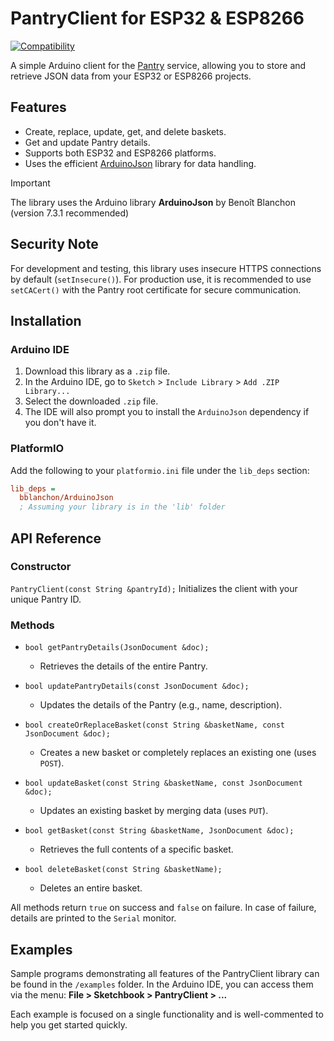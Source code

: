 # PantryClient for ESP32 & ESP8266

[![Compatibility](https://img.shields.io/badge/Compatibility-ESP32%20%7C%20ESP8266-blue)](https://www.espressif.com/)

A simple Arduino client for the [Pantry](https://getpantry.cloud/) service, allowing you to store and retrieve JSON data from your ESP32 or ESP8266 projects.

## Features

- Create, replace, update, get, and delete baskets.
- Get and update Pantry details.
- Supports both ESP32 and ESP8266 platforms.
- Uses the efficient [ArduinoJson](https://arduinojson.org/) library for data handling.

> [!IMPORTANT]  
> The library uses the Arduino library **ArduinoJson** by Benoît Blanchon (version 7.3.1 recommended)

## Security Note

For development and testing, this library uses insecure HTTPS connections by default (`setInsecure()`). For production use, it is recommended to use `setCACert()` with the Pantry root certificate for secure communication.

## Installation

### Arduino IDE

1. Download this library as a `.zip` file.
2. In the Arduino IDE, go to `Sketch` > `Include Library` > `Add .ZIP Library...`
3. Select the downloaded `.zip` file.
4. The IDE will also prompt you to install the `ArduinoJson` dependency if you don't have it.

### PlatformIO

Add the following to your `platformio.ini` file under the `lib_deps` section:

```ini
lib_deps =
  bblanchon/ArduinoJson
  ; Assuming your library is in the 'lib' folder
```

## API Reference

### Constructor

`PantryClient(const String &pantryId);`
Initializes the client with your unique Pantry ID.

### Methods

- `bool getPantryDetails(JsonDocument &doc);`
  - Retrieves the details of the entire Pantry.

- `bool updatePantryDetails(const JsonDocument &doc);`
  - Updates the details of the Pantry (e.g., name, description).

- `bool createOrReplaceBasket(const String &basketName, const JsonDocument &doc);`
  - Creates a new basket or completely replaces an existing one (uses `POST`).

- `bool updateBasket(const String &basketName, const JsonDocument &doc);`
  - Updates an existing basket by merging data (uses `PUT`).

- `bool getBasket(const String &basketName, JsonDocument &doc);`
  - Retrieves the full contents of a specific basket.

- `bool deleteBasket(const String &basketName);`
  - Deletes an entire basket.

All methods return `true` on success and `false` on failure. In case of failure, details are printed to the `Serial` monitor.

## Examples

Sample programs demonstrating all features of the PantryClient library can be found in the `/examples` folder. In the Arduino IDE, you can access them via the menu: **File > Sketchbook > PantryClient > ...**

Each example is focused on a single functionality and is well-commented to help you get started quickly.
